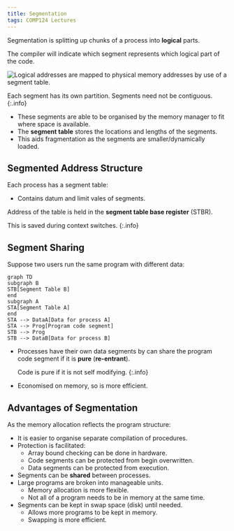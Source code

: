 ```yaml
---
title: Segmentation
tags: COMP124 Lectures
---
```

Segmentation is splitting up chunks of a process into **logical** parts.

The compiler will indicate which segment represents which logical part of the code.

![Logical addresses are mapped to physical memory addresses by use of a segment table.]({{site.baseurl}}/assets/comp124/lectures/2021-05-05-2-1.png)

Each segment has its own partition. Segments need not be contiguous.
{:.info}

* These segments are able to be organised by the memory manager to fit where space is available.
* The **segment table** stores the locations and lengths of the segments.
* This aids fragmentation as the segments are smaller/dynamically loaded.

## Segmented Address Structure
Each process has a segment table:

* Contains datum and limit vales of segments.

Address of the table is held in the **segment table base register** (STBR). 

This is saved during context switches.
{:.info}

## Segment Sharing
Suppose two users run the same program with different data:

```mermaid
graph TD
subgraph B
STB[Segment Table B]
end
subgraph A
STA[Segment Table A]
end
STA --> DataA[Data for process A]
STA --> Prog[Program code segment]
STB --> Prog
STB --> DataB[Data for process B]
```

* Processes have their own data segments by can share the program code segment if it is **pure** (**re-entrant**).
	
	Code is pure if it is not self modifying.
	{:.info}
* Economised on memory, so is more efficient.

## Advantages of Segmentation
As the memory allocation reflects the program structure:

* It is easier to organise separate compilation of procedures.
* Protection is facilitated:
	* Array bound checking can be done in hardware.
	* Code segments can be protected from begin overwritten.
	* Data segments can be protected from execution.
* Segments can be **shared** between processes.
* Large programs are broken into manageable units.
	* Memory allocation is more flexible.
	* Not all of a program needs to be in memory at the same time.
* Segments can be kept in swap space (disk) until needed.
	* Allows more programs to be kept in memory.
	* Swapping is more efficient.
